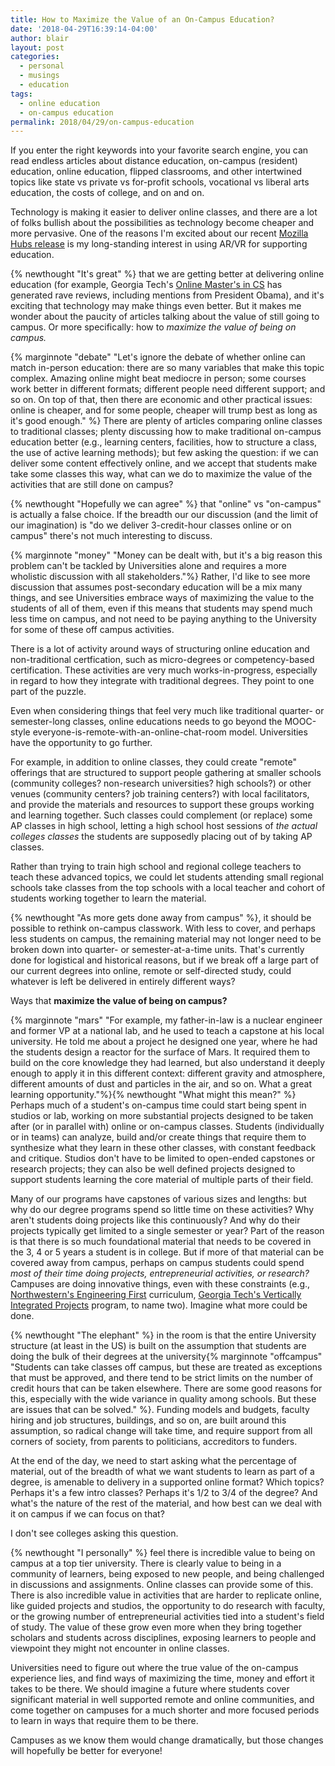 ```yaml
---
title: How to Maximize the Value of an On-Campus Education?
date: '2018-04-29T16:39:14-04:00'
author: blair
layout: post
categories:
  - personal
  - musings
  - education
tags:
  - online education
  - on-campus education
permalink: 2018/04/29/on-campus-education
---
```

If you enter the right keywords into your favorite search engine, you can read endless articles about distance education, on-campus (resident) education, online education, flipped classrooms, and other intertwined topics like state vs private vs for-profit schools, vocational vs liberal arts education, the costs of college, and on and on.

Technology is making it easier to deliver online classes, and there are a lot of folks bullish about the possibilities as technology become cheaper and more pervasive. One of the reasons I'm excited about our recent [Mozilla Hubs release](https://hubs.mozilla.com) is my long-standing interest in using AR/VR for supporting education.

{% newthought "It's great" %} that we are getting better at delivering online education (for example, Georgia Tech's [Online Master's in CS](http://www.omscs.gatech.edu/) has generated rave reviews, including mentions from President Obama), and it's exciting that technology may make things even better. But it makes me wonder about the paucity of articles talking about the value of still going to campus. Or more specifically: how to _maximize the value of being on campus._

{% marginnote "debate" "Let's ignore the debate of whether online can match in-person education: there are so many variables that make this topic complex. Amazing online might beat mediocre in person; some courses work better in different formats; different people need different support; and so on. On top of that, then there are economic and other practical issues: online is cheaper, and for some people, cheaper will trump best as long as it's good enough." %}
There are plenty of articles comparing online classes to traditional classes; plenty discussing how to make traditional on-campus education better (e.g., learning centers, facilities, how to structure a class, the use of active learning methods); but few asking the question: if we can deliver some content effectively online, and we accept that students make take some classes this way, what can we do to maximize the value of the activities that are still done on campus?

{% newthought "Hopefully we can agree" %} that "online" vs "on-campus" is actually a false choice. If the breadth our our discussion (and the limit of our imagination) is "do we deliver 3-credit-hour classes online or on campus" there's not much interesting to discuss.

{% marginnote "money" "Money can be dealt with, but it's a big reason this problem can't be tackled by Universities alone and requires a more wholistic discussion with all stakeholders."%} Rather, I'd like to see more discussion that assumes post-secondary education will be a mix many things, and see Universities embrace ways of maximizing the value to the students of all of them, even if this means that students may spend much less time on campus, and not need to be paying anything to the University for some of these off campus activities.

There is a lot of activity around ways of structuring online education and non-traditional certfication, such as micro-degrees or competency-based certification. These activities are very much works-in-progress, especially in regard to how they integrate with traditional degrees. They point to one part of the puzzle.

Even when considering things that feel very much like traditional quarter- or semester-long classes, online educations needs to go beyond the MOOC-style everyone-is-remote-with-an-online-chat-room model. Universities have the opportunity to go further.

For example, in addition to online classes, they could create "remote" offerings that are structured to support people gathering at smaller schools (community colleges? non-research universities? high schools?) or other venues (community centers? job training centers?) with local facilitators, and provide the materials and resources to support these groups working and learning together. Such classes could complement (or replace) some AP classes in high school, letting a high school host sessions of _the actual colleges classes_ the students are supposedly placing out of by taking AP classes.

Rather than trying to train high school and regional college teachers to teach these advanced topics, we could let students attending small regional schools take classes from the top schools with a local teacher and cohort of students working together to learn the material.

{% newthought "As more gets done away from campus" %}, it should be possible to rethink on-campus classwork. With less to cover, and perhaps less students on campus, the remaining material may not longer need to be broken down into quarter- or semester-at-a-time units. That's currently done for logistical and historical reasons, but if we break off a large part of our current degrees into online, remote or self-directed study, could whatever is left be delivered in entirely different ways?

Ways that **maximize the value of being on campus?**

{% marginnote "mars" "For example, my father-in-law is a nuclear engineer and former VP at a national lab, and he used to teach a capstone at his local university. He told me about a project he designed one year, where he had the students design a reactor for the surface of Mars. It required them to build on the core knowledge they had learned, but also understand it deeply enough to apply it in this different context: different gravity and atmosphere, different amounts of dust and particles in the air, and so on. What a great learning opportunity."%}{% newthought "What might this mean?" %} Perhaps much of a student's on-campus time could start being spent in studios or lab, working on more substantial projects designed to be taken after (or in parallel with) online or on-campus classes. Students (individually or in teams) can analyze, build and/or create things that require them to synthesize what they learn in these other classes, with constant feedback and critique. Studios don't have to be limited to open-ended capstones or research projects; they can also be well defined projects designed to support students learning the core material of multiple parts of their field.

Many of our programs have capstones of various sizes and lengths: but why do our degree programs spend so little time on these activities? Why aren't students doing projects like this continuously? And why do their projects typically get limited to a single semester or year? Part of the reason is that there is so much foundational material that needs to be covered in the 3, 4 or 5 years a student is in college. But if more of that material can be covered away from campus, perhaps on campus students could spend _most of their time doing projects, entrepreneurial activities, or research?_ Campuses are doing innovative things, even with these constraints (e.g., [Northwestern's Engineering First](http://www.mccormick.northwestern.edu/academics/undergraduate/core-curriculum/engineering-first.html) curriculum, [Georgia Tech's Vertically Integrated Projects](http://www.vip.gatech.edu/) program, to name two). Imagine what more could be done. 

{% newthought "The elephant" %} in the room is that the entire University structure (at least in the US) is built on the assumption that students are doing the bulk of their degrees at the university{% marginnote "offcampus" "Students can take classes off campus, but these are treated as exceptions that must be approved, and there tend to be strict limits on the number of credit hours that can be taken elsewhere. There are some good reasons for this, especially with the wide variance in quality among schools. But these are issues that can be solved." %}. Funding models and budgets, faculty hiring and job structures, buildings, and so on, are built around this assumption, so radical change will take time, and require support from all corners of society, from parents to politicians, accreditors to funders.

At the end of the day, we need to start asking what the percentage of material, out of the breadth of what we want students to learn as part of a degree, is amenable to delivery in a supported online format? Which topics? Perhaps it's a few intro classes? Perhaps it's 1/2 to 3/4 of the degree? And what's the nature of the rest of the material, and how best can we deal with it on campus if we can focus on that?

I don't see colleges asking this question.

{% newthought "I personally" %} feel there is incredible value to being on campus at a top tier university. There is clearly value to being in a community of learners, being exposed to new people, and being challenged in discussions and assignments. Online classes can provide some of this. There is also incredible value in activities that are harder to replicate online, like guided projects and studios, the opportunity to do research with faculty, or the growing number of entrepreneurial activities tied into a student's field of study. The value of these grow even more when they bring together scholars and students across disciplines, exposing learners to people and viewpoint they might not encounter in online classes.

Universities need to figure out where the true value of the on-campus experience lies, and find ways of maximizing the time, money and effort it takes to be there. We should imagine a future where students cover significant material in well supported remote and online communities, and come together on campuses for a much shorter and more focused periods to learn in ways that require them to be there.

Campuses as we know them would change dramatically, but those changes will hopefully be better for everyone!
